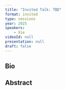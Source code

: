 ```yaml
---
title: "Invited Talk: TBD"
format: invited
type: sessions
year: 2025
speakers:
    - Xie
videoId: null
presentation: null
draft: false
---
```


## Bio

## Abstract
